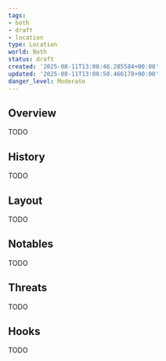 ```yaml
---
tags:
- both
- draft
- location
type: Location
world: Both
status: draft
created: '2025-08-11T13:08:46.285584+00:00'
updated: '2025-08-11T13:08:50.466178+00:00'
danger_level: Moderate
---
```



## Overview

TODO
## History

TODO
## Layout

TODO
## Notables

TODO
## Threats

TODO
## Hooks

TODO
